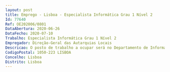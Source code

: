 ```yaml
--- 
layout: post
title: Emprego - Lisboa - Especialista Informática Grau 1 Nível 2
Id: 77640
Ref: OE202006/0801
DataAbertura: 2020-06-26
DataFecho: 2020-07-10
Trabalho: Especialista Informática Grau 1 Nível 2
Empregador: Direção-Geral das Autarquias Locais
Descricao: O posto de trabalho a ocupar será no Departamento de Informática, Sistemas de Informação e Instalações (DISII) da DGAL, em que âmbito das funções a desempenhar é o seguinte •	Gerir o parque informático da organização •	Efetuar suporte e apoio técnico de primeira linha dos sistemas informação disponibilizados pela organização •	Assegurar a instalação, configuração, gestão e administração dos computadores pessoais e restantes periféricos •	Assegurar a aplicação dos mecanismos de acesso, segurança, confidencialidade e integridade da informação •	Apoiar tecnicamente os utilizadores na utilização dos computadores pessoais e das aplicações utilizadas •	Elaborar documentação técnica para a operação da infraestrutura, procedimentos técnicos, e manuais dos sistemas de informação.
CodigoPostal: 1050-223 LISBOA
Concelho: Lisboa
Distrito: Lisboa
--- 
```

